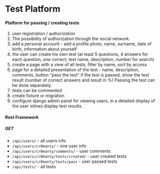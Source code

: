 # Test Platform

#### Platform for passing / creating tests

1. user registration / authorization
2. The possibility of authorization through the social network.
3. add a personal account - add a profile photo, name, surname, 
date of birth, information about yourself
4. the user can create his own test (at least 5 questions,
 4 answers for each question, one correct; test name, description, number for search)
5. create a page with a view of all tests, filter 
by name, sort by access
6. page for a detailed presentation of the test - 
name, description, comments, button "pass the test" if the test is passed, show the test result 
(number of correct answers and result in %)
Passing the test can be done separately.
7. tests can be commented
8. create fixture or migration
9. configure django admin panel for viewing users,
 in a detailed display of the user inlines display test results.
 
#### Rest Framework
 ##### GET
 * `/api/users/` - all users info
 * `/api/users/cr0manty/` - one user info
 * `/api/users/cr0manty/comments/` - user comments
 * `/api/users/cr0manty/tests/created/` - user created tests
 * `/api/users/cr0manty/tests/pass` - user passed tests
 * `/api/tests/` - all tests
